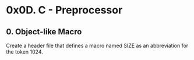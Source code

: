 # 0x0D. C - Preprocessor

## 0. Object-like Macro
Create a header file that defines a macro named SIZE as an abbreviation for the token 1024.
